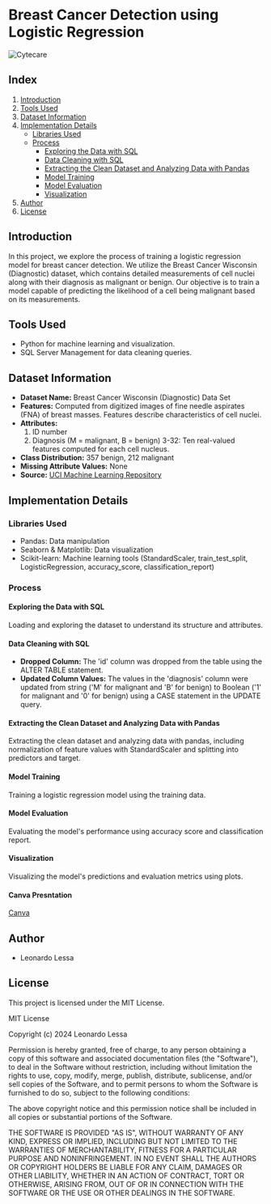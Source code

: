 # Breast Cancer Detection using Logistic Regression

![Cytecare](https://cytecare.com/wp-content/uploads/2020/06/breast-cancer-detection.jpg)

## Index

1. [Introduction](#introduction)
2. [Tools Used](#tools-used)
3. [Dataset Information](#dataset-information)
4. [Implementation Details](#implementation-details)
    - [Libraries Used](#libraries-used)
    - [Process](#process)
        - [Exploring the Data with SQL](#exploring-the-data-with-sql)
        - [Data Cleaning with SQL](#data-cleaning-with-sql)
        - [Extracting the Clean Dataset and Analyzing Data with Pandas](#extracting-the-clean-dataset-and-analyzing-data-with-pandas)
        - [Model Training](#model-training)
        - [Model Evaluation](#model-evaluation)
        - [Visualization](#visualization)
5. [Author](#author)
6. [License](#license)

## Introduction

In this project, we explore the process of training a logistic regression model for breast cancer detection. We utilize the Breast Cancer Wisconsin (Diagnostic) dataset, which contains detailed measurements of cell nuclei along with their diagnosis as malignant or benign. Our objective is to train a model capable of predicting the likelihood of a cell being malignant based on its measurements.

## Tools Used

- Python for machine learning and visualization.
- SQL Server Management for data cleaning queries.

## Dataset Information

- **Dataset Name:** Breast Cancer Wisconsin (Diagnostic) Data Set
- **Features:** Computed from digitized images of fine needle aspirates (FNA) of breast masses. Features describe characteristics of cell nuclei.
- **Attributes:**
  1. ID number
  2. Diagnosis (M = malignant, B = benign)
  3-32: Ten real-valued features computed for each cell nucleus.
- **Class Distribution:** 357 benign, 212 malignant
- **Missing Attribute Values:** None
- **Source:** [UCI Machine Learning Repository](https://archive.ics.uci.edu/ml/datasets/Breast+Cancer+Wisconsin+%28Diagnostic%29)

## Implementation Details

### Libraries Used

- Pandas: Data manipulation
- Seaborn & Matplotlib: Data visualization
- Scikit-learn: Machine learning tools (StandardScaler, train_test_split, LogisticRegression, accuracy_score, classification_report)

### Process

#### Exploring the Data with SQL

Loading and exploring the dataset to understand its structure and attributes.

#### Data Cleaning with SQL

- **Dropped Column:** The 'id' column was dropped from the table using the ALTER TABLE statement.
- **Updated Column Values:** The values in the 'diagnosis' column were updated from string ('M' for malignant and 'B' for benign) to Boolean ('1' for malignant and '0' for benign) using a CASE statement in the UPDATE query.

#### Extracting the Clean Dataset and Analyzing Data with Pandas

Extracting the clean dataset and analyzing data with pandas, including normalization of feature values with StandardScaler and splitting into predictors and target.

#### Model Training

Training a logistic regression model using the training data.

#### Model Evaluation

Evaluating the model's performance using accuracy score and classification report.

#### Visualization

Visualizing the model's predictions and evaluation metrics using plots.

#### Canva Presntation
[Canva](https://www.canva.com/design/DAGB1TYDXfY/2nHuUL5lkIflLr0OUcxfkw/edit?utm_content=DAGB1TYDXfY&utm_campaign=designshare&utm_medium=link2&utm_source=sharebutton)


## Author

- Leonardo Lessa

## License

This project is licensed under the MIT License. 

MIT License

Copyright (c) 2024 Leonardo Lessa

Permission is hereby granted, free of charge, to any person obtaining a copy
of this software and associated documentation files (the "Software"), to deal
in the Software without restriction, including without limitation the rights
to use, copy, modify, merge, publish, distribute, sublicense, and/or sell
copies of the Software, and to permit persons to whom the Software is
furnished to do so, subject to the following conditions:

The above copyright notice and this permission notice shall be included in all
copies or substantial portions of the Software.

THE SOFTWARE IS PROVIDED "AS IS", WITHOUT WARRANTY OF ANY KIND, EXPRESS OR
IMPLIED, INCLUDING BUT NOT LIMITED TO THE WARRANTIES OF MERCHANTABILITY,
FITNESS FOR A PARTICULAR PURPOSE AND NONINFRINGEMENT. IN NO EVENT SHALL THE
AUTHORS OR COPYRIGHT HOLDERS BE LIABLE FOR ANY CLAIM, DAMAGES OR OTHER
LIABILITY, WHETHER IN AN ACTION OF CONTRACT, TORT OR OTHERWISE, ARISING FROM,
OUT OF OR IN CONNECTION WITH THE SOFTWARE OR THE USE OR OTHER DEALINGS IN THE
SOFTWARE.

